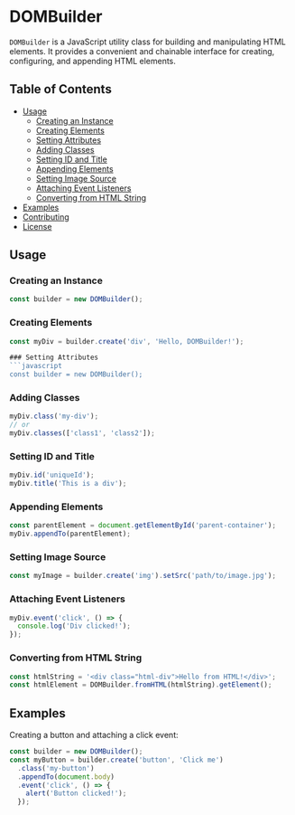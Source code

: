 # DOMBuilder

`DOMBuilder` is a JavaScript utility class for building and manipulating HTML elements. It provides a convenient and chainable interface for creating, configuring, and appending HTML elements.

## Table of Contents

- [Usage](#usage)
  - [Creating an Instance](#creating-an-instance)
  - [Creating Elements](#creating-elements)
  - [Setting Attributes](#setting-attributes)
  - [Adding Classes](#adding-classes)
  - [Setting ID and Title](#setting-id-and-title)
  - [Appending Elements](#appending-elements)
  - [Setting Image Source](#setting-image-source)
  - [Attaching Event Listeners](#attaching-event-listeners)
  - [Converting from HTML String](#converting-from-html-string)
- [Examples](#examples)
- [Contributing](#contributing)
- [License](#license)

## Usage

### Creating an Instance

```javascript
const builder = new DOMBuilder();
```

### Creating Elements
```javascript
const myDiv = builder.create('div', 'Hello, DOMBuilder!');

### Setting Attributes
```javascript
const builder = new DOMBuilder();
```

### Adding Classes
```javascript
myDiv.class('my-div');
// or
myDiv.classes(['class1', 'class2']);

```
### Setting ID and Title
```javascript
myDiv.id('uniqueId');
myDiv.title('This is a div');
```

### Appending Elements
```javascript
const parentElement = document.getElementById('parent-container');
myDiv.appendTo(parentElement);
```

### Setting Image Source
```javascript
const myImage = builder.create('img').setSrc('path/to/image.jpg');

```

### Attaching Event Listeners
```javascript
myDiv.event('click', () => {
  console.log('Div clicked!');
});

```

### Converting from HTML String
```javascript
const htmlString = '<div class="html-div">Hello from HTML!</div>';
const htmlElement = DOMBuilder.fromHTML(htmlString).getElement();

```

## Examples
Creating a button and attaching a click event:
```javascript
const builder = new DOMBuilder();
const myButton = builder.create('button', 'Click me')
  .class('my-button')
  .appendTo(document.body)
  .event('click', () => {
    alert('Button clicked!');
  });
```

